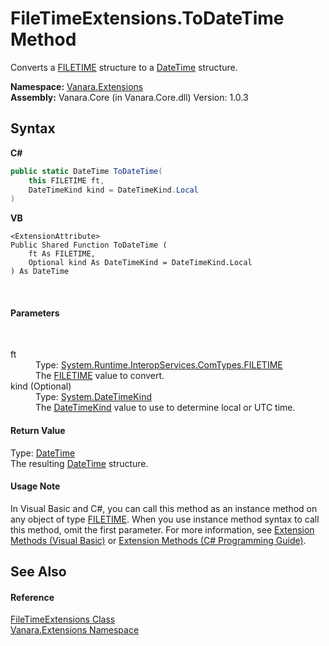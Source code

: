 # FileTimeExtensions.ToDateTime Method 
 

Converts a <a href="http://msdn2.microsoft.com/en-us/library/sebaea1s" target="_blank">FILETIME</a> structure to a <a href="http://msdn2.microsoft.com/en-us/library/03ybds8y" target="_blank">DateTime</a> structure.

**Namespace:**&nbsp;<a href="9abe54ff-18ce-e333-beed-30e855655381">Vanara.Extensions</a><br />**Assembly:**&nbsp;Vanara.Core (in Vanara.Core.dll) Version: 1.0.3

## Syntax

**C#**<br />
``` C#
public static DateTime ToDateTime(
	this FILETIME ft,
	DateTimeKind kind = DateTimeKind.Local
)
```

**VB**<br />
``` VB
<ExtensionAttribute>
Public Shared Function ToDateTime ( 
	ft As FILETIME,
	Optional kind As DateTimeKind = DateTimeKind.Local
) As DateTime
```

<br />

#### Parameters
&nbsp;<dl><dt>ft</dt><dd>Type: <a href="http://msdn2.microsoft.com/en-us/library/sebaea1s" target="_blank">System.Runtime.InteropServices.ComTypes.FILETIME</a><br />The <a href="http://msdn2.microsoft.com/en-us/library/sebaea1s" target="_blank">FILETIME</a> value to convert.</dd><dt>kind (Optional)</dt><dd>Type: <a href="http://msdn2.microsoft.com/en-us/library/shx7s921" target="_blank">System.DateTimeKind</a><br />The <a href="http://msdn2.microsoft.com/en-us/library/shx7s921" target="_blank">DateTimeKind</a> value to use to determine local or UTC time.</dd></dl>

#### Return Value
Type: <a href="http://msdn2.microsoft.com/en-us/library/03ybds8y" target="_blank">DateTime</a><br />The resulting <a href="http://msdn2.microsoft.com/en-us/library/03ybds8y" target="_blank">DateTime</a> structure.

#### Usage Note
In Visual Basic and C#, you can call this method as an instance method on any object of type <a href="http://msdn2.microsoft.com/en-us/library/sebaea1s" target="_blank">FILETIME</a>. When you use instance method syntax to call this method, omit the first parameter. For more information, see <a href="http://msdn.microsoft.com/en-us/library/bb384936.aspx">Extension Methods (Visual Basic)</a> or <a href="http://msdn.microsoft.com/en-us/library/bb383977.aspx">Extension Methods (C# Programming Guide)</a>.

## See Also


#### Reference
<a href="35cfecf1-b10a-abe9-438f-8cf4fd10035c">FileTimeExtensions Class</a><br /><a href="9abe54ff-18ce-e333-beed-30e855655381">Vanara.Extensions Namespace</a><br />
